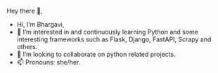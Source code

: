 Hey there 👋,
- Hi, I’m Bhargavi,
- 👀 I’m interested in and continuously learning Python and some interesting frameworks such as Flask, Django, FastAPI, Scrapy and others. 
- 💞️ I’m looking to collaborate on python related projects.
- 📫 Pronouns: she/her.

<!---
bhargavi-ti/bhargavi-ti is a ✨ special ✨ repository because its `README.md` (this file) appears on your GitHub profile.
You can click the Preview link to take a look at your changes.
--->
